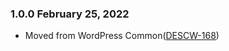 ### 1.0.0 February 25, 2022
*  Moved from WordPress Common([DESCW-168](https://apps.itsm.gov.bc.ca/jira/browse/DESCW-168))

